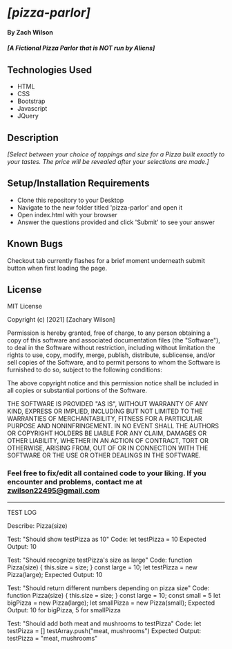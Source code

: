 # _[pizza-parlor]_

#### By **Zach Wilson**

#### _[A Fictional Pizza Parlor that is NOT run by Aliens]_

## Technologies Used

* HTML
* CSS
* Bootstrap
* Javascript
* JQuery

## Description

_[Select between your choice of toppings and size for a Pizza built exactly to your tastes. The price will be revealed after your selections are made.]_

## Setup/Installation Requirements

* Clone this repository to your Desktop
* Navigate to the new folder titled 'pizza-parlor' and open it
* Open index.html with your browser
* Answer the questions provided and click 'Submit' to see your answer

## Known Bugs

Checkout tab currently flashes for a brief moment underneath submit button when first loading the page.

## License

MIT License

Copyright (c) [2021] [Zachary Wilson]

Permission is hereby granted, free of charge, to any person obtaining a copy
of this software and associated documentation files (the "Software"), to deal
in the Software without restriction, including without limitation the rights
to use, copy, modify, merge, publish, distribute, sublicense, and/or sell
copies of the Software, and to permit persons to whom the Software is
furnished to do so, subject to the following conditions:

The above copyright notice and this permission notice shall be included in all
copies or substantial portions of the Software.

THE SOFTWARE IS PROVIDED "AS IS", WITHOUT WARRANTY OF ANY KIND, EXPRESS OR
IMPLIED, INCLUDING BUT NOT LIMITED TO THE WARRANTIES OF MERCHANTABILITY,
FITNESS FOR A PARTICULAR PURPOSE AND NONINFRINGEMENT. IN NO EVENT SHALL THE
AUTHORS OR COPYRIGHT HOLDERS BE LIABLE FOR ANY CLAIM, DAMAGES OR OTHER
LIABILITY, WHETHER IN AN ACTION OF CONTRACT, TORT OR OTHERWISE, ARISING FROM,
OUT OF OR IN CONNECTION WITH THE SOFTWARE OR THE USE OR OTHER DEALINGS IN THE
SOFTWARE.

### Feel free to fix/edit all contained code to your liking. If you encounter and problems, contact me at zwilson22495@gmail.com


---------------------------------------

TEST LOG

Describe: Pizza(size)

  Test: "Should show testPizza as 10"
  Code:
  let testPizza = 10
  Expected Output: 10

  Test: "Should recognize testPizza's size as large"
  Code:
  function Pizza(size) {
    this.size = size;
  }
  const large = 10;
  let testPizza = new Pizza(large);
  Expected Output: 10

  Test: "Should return different numbers depending on pizza size"
  Code:
  function Pizza(size) {
    this.size = size;
  }
  const large = 10;
  const small = 5
  let bigPizza = new Pizza(large);
  let smallPizza = new Pizza(small);
  Expected Output: 10 for bigPizza, 5 for smallPizza

  Test: "Should add both meat and mushrooms to testPizza"
  Code: 
  let testPizza = []
  testArray.push("meat, mushrooms")
  Expected Output: testPizza = "meat, mushrooms"

